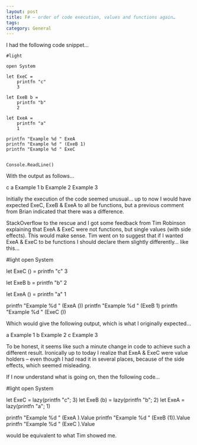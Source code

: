 ```yaml
---
layout: post
title: F# – order of code execution, values and functions again…
tags: 
category: General
---
```

I had the following code snippet…

~~~
#light

open System

let ExeC =
    printfn "c"
    3

let ExeB b = 
    printfn "b"
    2

let ExeA = 
    printfn "a"
    1

printfn "Example %d " ExeA
printfn "Example %d " (ExeB 1)
printfn "Example %d " ExeC


Console.ReadLine()
~~~

With the output as follows…

c 
a 
Example 1 
b 
Example 2 
Example 3

Initially the execution of the code seemed unusual… up to now I would have expected ExeC, ExeB & ExeA to all be functions, but a previous comment from Brian indicated that there was a difference.

StackOverflow to the rescue and I got some feedback from Tim Robinson explaining that ExeA & ExeC were not functions, but single values (with side effects). This would make sense. Tim went on to suggest that if I wanted ExeA & ExeC to be functions I should declare them slightly differently… like this…

#light
open System

let ExeC () =
    printfn "c"
    3

let ExeB b = 
    printfn "b"
    2

let ExeA () = 
    printfn "a"
    1

printfn "Example %d " (ExeA ())
printfn "Example %d " (ExeB 1)
printfn "Example %d " (ExeC ())

Which would give the following output, which is what I originally expected…

a 
Example 1 
b 
Example 2 
c 
Example 3

To be honest, it seems like such a minute change in code to achieve such a different result. Ironically up to today I realize that ExeA & ExeC were value holders – even though I had read it in several places, because of the side effects, which seemed misleading.

If I now understand what is going on, then the following code…

#light
open System

let ExeC = lazy(printfn "c"; 3)
let ExeB (b) = lazy(printfn "b"; 2)
let ExeA = lazy(printfn "a"; 1)    

printfn "Example %d " (ExeA ).Value
printfn "Example %d " (ExeB (1)).Value
printfn "Example %d " (ExeC ).Value

would be equivalent to what Tim showed me.
